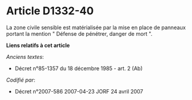 # Article D1332-40

La zone civile sensible est matérialisée par la mise en place de panneaux portant la mention " Défense de pénétrer, danger de
mort ".

**Liens relatifs à cet article**

_Anciens textes_:

  - Décret n°85-1357 du 18 décembre 1985 - art. 2 (Ab)

_Codifié par_:

  - Décret n°2007-586 2007-04-23 JORF 24 avril 2007
